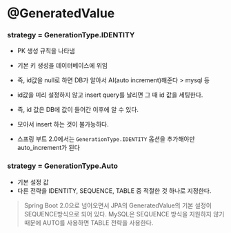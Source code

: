 # @GeneratedValue



### strategy = GenerationType.IDENTITY
+ PK 생성 규칙을 나타냄
+ 기본 키 생성을 데이터베이스에 위임
+ 즉, id값을 null로 하면 DB가 알아서 AI(auto increment)해준다 > mysql 등
+ id값을 미리 설정하지 않고 insert query를 날리면 그 때 id 값을 세팅한다.
+ 즉, id 값은 DB에 값이 들어간 이후에 알 수 있다.
+ 모아서 insert 하는 것이 불가능하다.

+ 스프링 부트 2.0에서는 `GenerationType.IDENTITY` 옵션을 추가해야만 auto_increment가 된다

### strategy = GenerationType.Auto

+ 기본 설정 값
+ 다른 전략을 IDENTITY, SEQUENCE, TABLE 중 적절한 것 하나로 지정한다.
> Spring Boot 2.0으로 넘어오면서 JPA의 GeneratedValue의 기본 설정이 SEQUENCE방식으로 되어 있다.
> MySQL은 SEQUENCE 방식을 지원하지 않기 때문에 AUTO를 사용하면 TABLE 전략을 사용한다.
